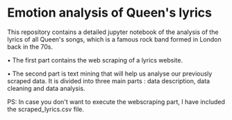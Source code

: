 # Emotion analysis of Queen's lyrics

This repository contains a detailed jupyter notebook of the analysis of the lyrics of all Queen's songs, which is a famous rock band formed in London back in the 70s.

• The first part contains the web scraping of a lyrics website.

• The second part is text mining that will help us analyse our previously scraped data. It is divided into three main parts : data description, data cleaning and data analysis.

PS: In case you don't want to execute the webscraping part, I have included the scraped_lyrics.csv file.

